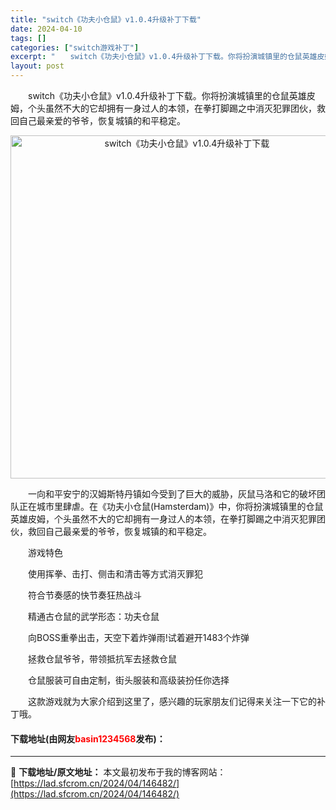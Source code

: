 ```yaml
---
title: "switch《功夫小仓鼠》v1.0.4升级补丁下载"
date: 2024-04-10
tags: []
categories: ["switch游戏补丁"]
excerpt: "　　switch《功夫小仓鼠》v1.0.4升级补丁下载。你将扮演城镇里的仓鼠英雄皮姆，个头虽然不大的它却拥有一身过人的本领，在拳打脚踢之中消灭犯罪团伙，救回自己最亲爱的爷爷，恢复城镇的和平稳定。 　　一向和平安宁的汉姆斯特丹镇如今受到了巨大的威胁，灰鼠马洛和它的破坏团队正在城市里肆虐。在《功夫小仓鼠&hellip;"
layout: post
---
```


 <p>　　switch《功夫小仓鼠》v1.0.4升级补丁下载。你将扮演城镇里的仓鼠英雄皮姆，个头虽然不大的它却拥有一身过人的本领，在拳打脚踢之中消灭犯罪团伙，救回自己最亲爱的爷爷，恢复城镇的和平稳定。</p> <p align="center"><img align="" border="0" src="https://lad.sfcrom.cn/wp-content/uploads/2024/04/20240409_6615c6e7e7359.webp" width="549" alt="switch《功夫小仓鼠》v1.0.4升级补丁下载" /></p> <p>　　一向和平安宁的汉姆斯特丹镇如今受到了巨大的威胁，灰鼠马洛和它的破坏团队正在城市里肆虐。在《功夫小仓鼠(Hamsterdam)》中，你将扮演城镇里的仓鼠英雄皮姆，个头虽然不大的它却拥有一身过人的本领，在拳打脚踢之中消灭犯罪团伙，救回自己最亲爱的爷爷，恢复城镇的和平稳定。</p> <p>　　游戏特色</p> <p>　　使用挥拳、击打、侧击和清击等方式消灭罪犯</p> <p>　　符合节奏感的快节奏狂热战斗</p> <p>　　精通古仓鼠的武学形态：功夫仓鼠</p> <p>　　向BOSS重拳出击，天空下着炸弹雨!试着避开1483个炸弹</p> <p>　　拯救仓鼠爷爷，带领抵抗军去拯救仓鼠</p> <p>　　仓鼠服装可自由定制，街头服装和高级装扮任你选择</p> <p>　　这款游戏就为大家介绍到这里了，感兴趣的玩家朋友们记得来关注一下它的补丁哦。</p> <p><h4>下载地址(由网友<font color="red">basin1234568</font>发布)：</h4></p> 

---
📖 **下载地址/原文地址：** 本文最初发布于我的博客网站：[https://lad.sfcrom.cn/2024/04/146482/](https://lad.sfcrom.cn/2024/04/146482/)
